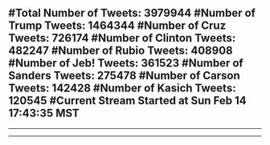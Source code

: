 #Total Number of Tweets: 3979944 
#Number of Trump Tweets: 1464344
#Number of Cruz Tweets: 726174
#Number of Clinton Tweets: 482247
#Number of Rubio Tweets: 408908
#Number of Jeb! Tweets: 361523
#Number of Sanders Tweets: 275478
#Number of Carson Tweets: 142428
#Number of Kasich Tweets: 120545
#Current Stream Started at Sun Feb 14 17:43:35 MST
---
---
---
